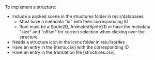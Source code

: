 To implement  a structure:
- Include a packed scene in the structures folder in res://databases
  - Must have a metadata "id" with their corresponding ID
  - Root must be a Sprite2D, AnimatedSprite2D or have the metadata "size" and "offset" for correct selection when clicking over the structure
- Needs a structure icon in the icons folder in res://sprites
- Have an entry in the [items.csv] with the corresponding ID
- Have an entry in the translation file [structures.csv]